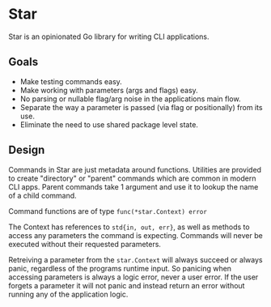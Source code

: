 # Star

Star is an opinionated Go library for writing CLI applications.

## Goals
- Make testing commands easy.
- Make working with parameters (args and flags) easy.
- No parsing or nullable flag/arg noise in the applications main flow.
- Separate the way a parameter is passed (via flag or positionally) from its use.
- Eliminate the need to use shared package level state.

## Design
Commands in Star are just metadata around functions.
Utilities are provided to create "directory" or "parent" commands which are common in modern CLI apps.
Parent commands take 1 argument and use it to lookup the name of a child command.

Command functions are of type `func(*star.Context) error`

The Context has references to `std{in, out, err}`, as well as methods to access any parameters the command is expecting.
Commands will never be executed without their requested parameters.

Retreiving a parameter from the `star.Context` will always succeed or always panic, regardless of the programs runtime input.
So panicing when accessing parameters is always a logic error, never a user error.
If the user forgets a parameter it will not panic and instead return an error without running any of the application logic.

